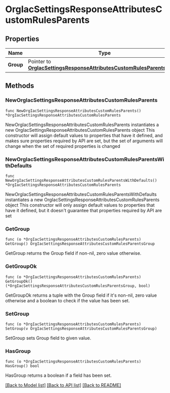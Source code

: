 # OrgIacSettingsResponseAttributesCustomRulesParents

## Properties

Name | Type | Description | Notes
------------ | ------------- | ------------- | -------------
**Group** | Pointer to [**OrgIacSettingsResponseAttributesCustomRulesParentsGroup**](OrgIacSettingsResponseAttributesCustomRulesParentsGroup.md) |  | [optional] 

## Methods

### NewOrgIacSettingsResponseAttributesCustomRulesParents

`func NewOrgIacSettingsResponseAttributesCustomRulesParents() *OrgIacSettingsResponseAttributesCustomRulesParents`

NewOrgIacSettingsResponseAttributesCustomRulesParents instantiates a new OrgIacSettingsResponseAttributesCustomRulesParents object
This constructor will assign default values to properties that have it defined,
and makes sure properties required by API are set, but the set of arguments
will change when the set of required properties is changed

### NewOrgIacSettingsResponseAttributesCustomRulesParentsWithDefaults

`func NewOrgIacSettingsResponseAttributesCustomRulesParentsWithDefaults() *OrgIacSettingsResponseAttributesCustomRulesParents`

NewOrgIacSettingsResponseAttributesCustomRulesParentsWithDefaults instantiates a new OrgIacSettingsResponseAttributesCustomRulesParents object
This constructor will only assign default values to properties that have it defined,
but it doesn't guarantee that properties required by API are set

### GetGroup

`func (o *OrgIacSettingsResponseAttributesCustomRulesParents) GetGroup() OrgIacSettingsResponseAttributesCustomRulesParentsGroup`

GetGroup returns the Group field if non-nil, zero value otherwise.

### GetGroupOk

`func (o *OrgIacSettingsResponseAttributesCustomRulesParents) GetGroupOk() (*OrgIacSettingsResponseAttributesCustomRulesParentsGroup, bool)`

GetGroupOk returns a tuple with the Group field if it's non-nil, zero value otherwise
and a boolean to check if the value has been set.

### SetGroup

`func (o *OrgIacSettingsResponseAttributesCustomRulesParents) SetGroup(v OrgIacSettingsResponseAttributesCustomRulesParentsGroup)`

SetGroup sets Group field to given value.

### HasGroup

`func (o *OrgIacSettingsResponseAttributesCustomRulesParents) HasGroup() bool`

HasGroup returns a boolean if a field has been set.


[[Back to Model list]](../README.md#documentation-for-models) [[Back to API list]](../README.md#documentation-for-api-endpoints) [[Back to README]](../README.md)


